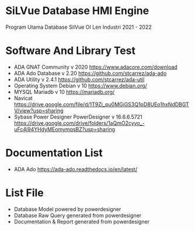# SiLVue Database HMI Engine
 
Program Utama Database SilVue OI Len Industri 2021 - 2022

# Software And Library Test 
 - ADA GNAT Community v 2020 https://www.adacore.com/download
 - ADA Ado Database v 2.20 https://github.com/stcarrez/ada-ado
 - ADA Utility v 2.4.1 https://github.com/stcarrez/ada-util
 - Operating System Debian v 10 https://www.debian.org/
 - MYSQL Mariadb v 10 https://mariadb.org/
 - Navicat https://drive.google.com/file/d/1T9Zi_pu0MGiGS3Q1pD8UEo1hxNdDBGTV/view?usp=sharing
 - Sybase Power Designer PowerDesigner v 16.6.6.5721 https://drive.google.com/drive/folders/1aQmO2cyvo_-uFc4j94YHdyMEomymqsBZ?usp=sharing

# Documentation List 
 - ADA Ado https://ada-ado.readthedocs.io/en/latest/

# List File
 - Database Model powered by powerdesigner
 - Database Raw Query generated from powerdesigner
 - Documentation & Report generated from powerdesigner

